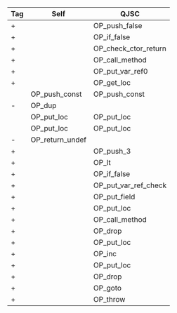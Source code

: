 | Tag | Self | QJSC |
|---|---|---|
| + |  | OP_push_false |
| + |  | OP_if_false |
| + |  | OP_check_ctor_return |
| + |  | OP_call_method |
| + |  | OP_put_var_ref0 |
| + |  | OP_get_loc |
|   | OP_push_const | OP_push_const |
| - | OP_dup |  |
|   | OP_put_loc | OP_put_loc |
|   | OP_put_loc | OP_put_loc |
| - | OP_return_undef |  |
| + |  | OP_push_3 |
| + |  | OP_lt |
| + |  | OP_if_false |
| + |  | OP_put_var_ref_check |
| + |  | OP_put_field |
| + |  | OP_put_loc |
| + |  | OP_call_method |
| + |  | OP_drop |
| + |  | OP_put_loc |
| + |  | OP_inc |
| + |  | OP_put_loc |
| + |  | OP_drop |
| + |  | OP_goto |
| + |  | OP_throw |
